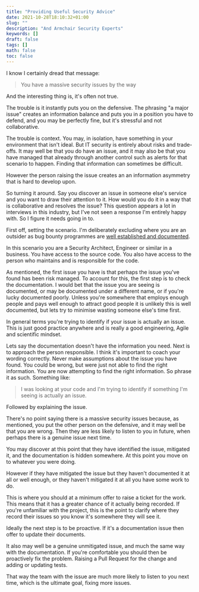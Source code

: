 ```yaml
---
title: "Providing Useful Security Advice"
date: 2021-10-28T18:10:32+01:00
slug: ""
description: "And Armchair Security Experts"
keywords: []
draft: false
tags: []
math: false
toc: false
---
```


I know I certainly dread that message:

> You have a massive security issues by the way

And the interesting thing is, it's often not true.

The trouble is it instantly puts you on the defensive. The phrasing "a major issue" creates an information balance and puts you in a position you have to defend, and you may be perfectly fine, but it's stressful and not collaborative.

The trouble is context. You may, in isolation, have something in your environment that isn't ideal. But IT security is entirely about risks and trade-offs. It may well be that you do have an issue, and it may also be that you have managed that already through another control such as alerts for that scenario to happen. Finding that information can sometimes be difficult.

However the person raising the issue creates an an information asymmetry that is hard to develop upon.

So turning it around. Say you discover an issue in someone else's service and you want to draw their attention to it. How would you do it in a way that is collaborative and resolves the issue? This question appears a lot in interviews in this industry, but I've not seen a response I'm entirely happy with. So I figure it needs going in to.

First off, setting the scenario. I'm deliberately excluding where you are an outsider as bug bounty programmes are [well established and documented](https://en.wikipedia.org/wiki/Bug_bounty_program).

In this scenario you are a Security Architect, Engineer or similar in a business. You have access to the source code. You also have access to the person who maintains and is responsible for the code.

As mentioned, the first issue you have is that perhaps the issue you've found has been risk managed. To account for this, the first step is to check the documentation. I would bet that the issue you are seeing is documented, or may be documented under a different name, or if you're lucky documented poorly. Unless you're somewhere that employs enough people and pays well enough to attract good people it is unlikely this is well documented, but lets try to minimise wasting someone else's time first.

In general terms you're trying to identify if your issue is actually an issue. This is just good practice anywhere and is really a good engineering, Agile and scientific mindset.

Lets say the documentation doesn't have the information you need. Next is to approach the person responsible. I think it's important to coach your wording correctly. Never make assumptions about the issue you have found. You could be wrong, but were just not able to find the right information. You are now attempting to find the right information. So phrase it as such. Something like:

> I was looking at your code and I'm trying to identify if something I'm seeing is actually an issue.

Followed by explaining the issue.

There's no point saying there is a massive security issues because, as mentioned, you put the other person on the defensive, and it may well be that you are wrong. Then they are less likely to listen to you in future, when perhaps there is a genuine issue next time.

You may discover at this point that they have identified the issue, mitigated it, and the documentation is hidden somewhere. At this point you move on to whatever you were doing.

However if they have mitigated the issue but they haven't documented it at all or well enough, or they haven't mitigated it at all you have some work to do.

This is where you should at a minimum offer to raise a ticket for the work. This means that it has a greater chance of it actually being recorded. If you're unfamiliar with the project, this is the point to clarify where they record their issues so you know it's somewhere they will see it.

Ideally the next step is to be proactive. If it's a documentation issue then offer to update their documents.

It also may well be a genuine unmitigated issue, and much the same way with the documentation. If you're comfortable you should then be proactively fix the problem. Raising a Pull Request for the change and adding or updating tests.

That way the team with the issue are much more likely to listen to you next time, which is the ultimate goal, fixing more issues.
